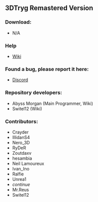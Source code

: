 ## 3DTryg Remastered Version


### Download:
* N/A


### Help
* [Wiki](https://github.com/AbyssMorgan/3DTryg/wiki)

### Found a bug, please report it here:
* [Discord](https://discord.com/invite/Z43HHMt)


### Repository developers:
* Abyss Morgan (Main Programmer, Wiki)
* Switel12 (Wiki)


### Contributors:
* Crayder
* IllidanS4
* Nero_3D
* RyDeR
* Zoutdaxv
* hesambia
* Neil Lamoureux
* Ivan_Ino
* Ralfie
* Unrea1
* $continue$
* Mr.Reus
* Switel12
